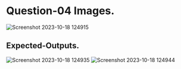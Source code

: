 # Question-04 Images.
![Screenshot 2023-10-18 124915](https://github.com/Khush0031/pw-skills-full-stack-web-dev-assignment-solution/assets/121889921/9f5d9168-65c5-4b42-ad69-968d54ebcea0)
## Expected-Outputs.
![Screenshot 2023-10-18 124935](https://github.com/Khush0031/pw-skills-full-stack-web-dev-assignment-solution/assets/121889921/b286770a-32f5-4417-ac8c-406a2bc5b1b7)
![Screenshot 2023-10-18 124944](https://github.com/Khush0031/pw-skills-full-stack-web-dev-assignment-solution/assets/121889921/fbf5bc2c-509d-4b8c-9822-f20fab0c30cd)

